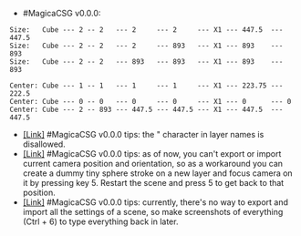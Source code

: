 * #MagicaCSG v0.0.0:
```
Size:   Cube --- 2 -- 2   --- 2     --- 2     --- X1 --- 447.5  --- 447.5
Size:   Cube --- 2 -- 2   --- 2     --- 893   --- X1 --- 893    --- 893
Size:   Cube --- 2 -- 2   --- 893   --- 893   --- X1 --- 893    --- 893

Center: Cube --- 1 -- 1   --- 1     --- 1     --- X1 --- 223.75 --- 222.5
Center: Cube --- 0 -- 0   --- 0     --- 0     --- X1 --- 0      --- 0
Center: Cube --- 2 -- 893 --- 447.5 --- 447.5 --- X1 --- 447.5  --- 447.5
```
* [[Link]](https://twitter.com/redgpus/status/1398992183726837763) #MagicaCSG v0.0.0 tips: the " character in layer names is disallowed.
* [[Link]](https://twitter.com/redgpus/status/1397848141379026944) #MagicaCSG v0.0.0 tips: as of now, you can't export or import current camera position and orientation, so as a workaround you can create a dummy tiny sphere stroke on a new layer and focus camera on it by pressing key 5. Restart the scene and press 5 to get back to that position.
* [[Link]](https://twitter.com/redgpus/status/1397844271072436226) #MagicaCSG v0.0.0 tips: currently, there's no way to export and import all the settings of a scene, so make screenshots of everything (Ctrl + 6) to type everything back in later.
